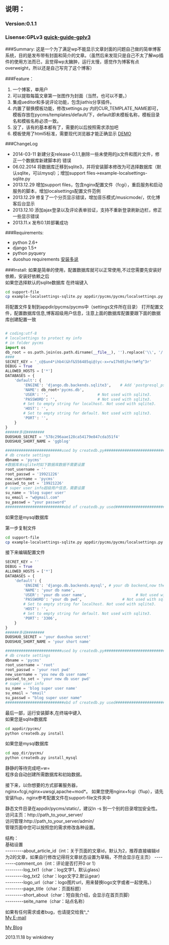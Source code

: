 ## 说明：
### Version:0.1.1
### Lisense:GPLv3 [quick-guide-gplv3](www.gnu.org/licenses/quick-guide-gplv3.html)
###Summary: 
这是一个为了满足wp不能显示文章封面的问题自己做的简单博客系统，目的是发布带有封面和简介的文章。（虽然后来发现只是自己不太了解wp插件的使用方法而已，且觉得wp太臃肿，运行太慢，感觉作为博客有点overweight，所以还是自己写完了这个博客）  

###Feature：
1. 一个博客，单用户  
2. 可以提取每篇文章第一张图作为封面（当然，也可以不要。）
3. 集成ueditor和多说评论功能，包含jiathis分享插件。
4. 内置了替换模板功能，修改settings.py 内的CUR_TEMPLATE_NAME即可，模板存放在pycms/templates/default/下，default即未模板名称，模板目录名和模板名称必须一致。
5. 没了，该有的基本都有了，需要的以后按照需求添加吧  
6. 模板使用了html5标准，需要<blod>现代浏览器</bold>才能正确显示 [DEMO](http://blog.gg-workshop.com)

###ChangeLog
+ 2014-03-11 新建分支release-0.1.1,删除一些未使用的js文件和图片文件，修正一个数据库新建脚本的  错误
+ 06.02.2014 将数据库迁移到sqlite3，并将安装脚本修改为可选择数据库（默认sqlite，可以mysql）；增加support files->example-localsettings-sqlite.py
+ 2013.12.29 增加support files，包含nginx配置文件（fcgi），重启服务和启动服务的脚本，增加localsettings配置文件范例
+ 2013.12.29 修复了一个分页显示错误，增加音乐模式/musicmode/，优化博客后台显示
+ 2013.12.10 添加ajax登录以及评论表单验证，支持不重新登录刷新边栏，修正一些显示错误
+ 2013.11.x 发布0.1并部署成功

###Requirements:
+ python 2.6+  
+ django 1.5+  
+ python pyquery  
+ duoshuo requirements   [安装多说](https://github.com/duoshuo/duoshuo-python-sdk)


###Install:
如果是简单的使用，配置数据库就可以正常使用,不过您需要先安装好依赖，安装好依赖之后   
如果您选择默认的sqlite数据库
在终端键入
```bash
cd support-file
cp example-localsettings-sqlite.py appdir/pycms/pycms/localsettings.py
```  
将配置文件复制到appdir/pycms/pycms中（settings文件所在目录）
打开配置文件，配置数据库信息,博客超级用户信息，注意上面的数据库配置要跟下面的数据库创建配置一致

```python

# coding:utf-8
# localsettings to protect my info
# in folder pycms
import os
db_root = os.path.join(os.path.dirname(__file__), '').replace('\\', '/')
####
SECRET_KEY = '_c@$un4*ihb4(&hf&556485qi@)yc-x=rw17h05jhe!h#fg^3r'
DEBUG = True
ALLOWED_HOSTS = ['*']
DATABASES = {
    'default': {
        'ENGINE': 'django.db.backends.sqlite3',    # Add 'postgresql_psycopg2', 'postgresql', 'mysql', 'sqlite3' or 'oracle'
        'NAME': db_root+'pycms.db',
        'USER': '',                      # Not used with sqlite3.
        'PASSWORD': '',                  # Not used with sqlite3.
        # Set to empty string for localhost. Not used with sqlite3.
        'HOST': '',
        # Set to empty string for default. Not used with sqlite3.
        'PORT': '',
    }
}
######多说########
DUOSHUO_SECRET = '578c296aae128ca54179e847cda351f4'
DUOSHUO_SHORT_NAME = 'ggblog'

#########################used by createdb.py##############################
# db create settings
dbname = 'pycms'
#数据库未sqlite时如下数据库数据不需要设置
root_username = ''
root_passwd = '19921226'
new_username = 'pycms'
passwd_to_set = '19921226'
# super user info超级用户信息，需要设置
su_name = 'blog super user'
su_email = "w@gmail.com"
su_passwd = "your password"
##########################ebd of createdb.py used#########################

```

如果您是mysql数据库

第一步复制文件
```bash
cd support-file
cp example-localsettings-sqlite.py appdir/pycms/pycms/localsettings.py
```  
接下来编辑配置文件
```python
SECRET_KEY = ''
DEBUG = True
ALLOWED_HOSTS = ['*']
DATABASES = {
    'default': {
        'ENGINE': 'django.db.backends.mysql', # your db backend,now the createdb.py only support mysql,not tested on sqlite yet.
        'NAME': 'your db name',
        'USER': 'your db user name',                      # Not used with sqlite3.
        'PASSWORD': 'your db pwd',                  # Not used with sqlite3.
        # Set to empty string for localhost. Not used with sqlite3.
        'HOST': '',
        # Set to empty string for default. Not used with sqlite3.
        'PORT': '3306',
    }
}
######多说########
DUOSHUO_SECRET = 'your duoshuo secret'
DUOSHUO_SHORT_NAME = 'your short name'

#########################used by createdb.py##############################
# db create settings
dbname = 'pycms'
root_username = 'root'
root_passwd = 'your root pwd'
new_username = 'you new db user name'
passwd_to_set = 'your new db user pwd'
# super user info
su_name = 'blog super user name'
su_email = "email"
su_passwd = "blog super user name"
##########################ebd of createdb.py used#########################

```
最后一部，运行安装脚本,在终端中键入    
如果您是sqlite数据库
```bash
cd appdir/pycms/
python createdb.py install
```
如果您是mysql数据库  
```bash  
cd app_dir/pycms/
python createdb.py install_mysql

```  
静静的等待完成吧=w=  
程序会自动创建所需数据库和初始数据。  



接下来，以你想要的方式部署服务器，nginx+fcgi,nginx+uwsgi,apache+mod*。
如果您使用nginx+fcgi（flup），请先安装flup，nginx参考配置文件在support-file文件夹中  
   
静态文件目录在appdir/pycms/static/，建议ln -s 到一个别的目录增加安全性。
访问主页：http://path_to_your_server/  
访问管理:http://path_to_your_server/admin/   
管理页面中您可以按照您的需求修改各种设置。  


结构：  
	基础设置  
	---------about_article_id（int：关于页面的文章id，默认为2，推荐直接编辑id为2的文章，如果自行修改记得将文章状态设置为草稿，不然会显示在主页）
	---------comment_on（int：评论是否打开0 or 1）  
	---------log_txt1（char：log文字1，默认glass）  
	---------log_txt2（char：logo文字2.默认gear）  
	---------logo_url（char：logo图片url，用来替换logo文字或者一起使用。）  
	---------page_title（char：页面标题）  
	---------short_about（char：短自我介绍，会显示在首页页脚）  
	---------seite_name（char：站点名称）  



如果有任何需求或者bug，也请提交给我^_^    
[My E-mail](mailto:winkidney@gmail.com)   
 
[My Blog](http://blog.gg-workshop.com)  

2013.11.18 by winkidney
